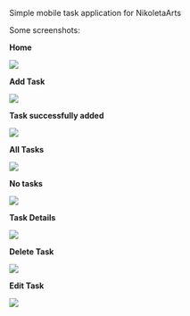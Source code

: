 Simple mobile task application for NikoletaArts

Some screenshots:

**Home**

![](./assets/screenshots/home.jpg)


**Add Task**

![](./assets/screenshots/add_task.jpg)


**Task successfully added**

![](./assets/screenshots/success.jpg)


**All Tasks**

![](./assets/screenshots/all_tasks.jpg)


**No tasks**

![](./assets/screenshots/no_task.jpg)


**Task Details**

![](./assets/screenshots/task.jpg)


**Delete Task**

![](./assets/screenshots/delete.jpg)


**Edit Task**

![](./assets/screenshots/edit_task.jpg)
